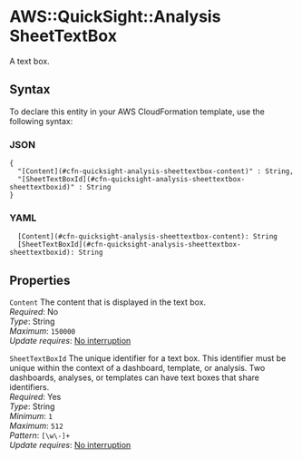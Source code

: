 # AWS::QuickSight::Analysis SheetTextBox<a name="aws-properties-quicksight-analysis-sheettextbox"></a>

A text box\.

## Syntax<a name="aws-properties-quicksight-analysis-sheettextbox-syntax"></a>

To declare this entity in your AWS CloudFormation template, use the following syntax:

### JSON<a name="aws-properties-quicksight-analysis-sheettextbox-syntax.json"></a>

```
{
  "[Content](#cfn-quicksight-analysis-sheettextbox-content)" : String,
  "[SheetTextBoxId](#cfn-quicksight-analysis-sheettextbox-sheettextboxid)" : String
}
```

### YAML<a name="aws-properties-quicksight-analysis-sheettextbox-syntax.yaml"></a>

```
  [Content](#cfn-quicksight-analysis-sheettextbox-content): String
  [SheetTextBoxId](#cfn-quicksight-analysis-sheettextbox-sheettextboxid): String
```

## Properties<a name="aws-properties-quicksight-analysis-sheettextbox-properties"></a>

`Content` <a name="cfn-quicksight-analysis-sheettextbox-content"></a>
The content that is displayed in the text box\.  
_Required_: No  
_Type_: String  
_Maximum_: `150000`  
_Update requires_: [No interruption](https://docs.aws.amazon.com/AWSCloudFormation/latest/UserGuide/using-cfn-updating-stacks-update-behaviors.html#update-no-interrupt)

`SheetTextBoxId` <a name="cfn-quicksight-analysis-sheettextbox-sheettextboxid"></a>
The unique identifier for a text box\. This identifier must be unique within the context of a dashboard, template, or analysis\. Two dashboards, analyses, or templates can have text boxes that share identifiers\.  
_Required_: Yes  
_Type_: String  
_Minimum_: `1`  
_Maximum_: `512`  
_Pattern_: `[\w\-]+`  
_Update requires_: [No interruption](https://docs.aws.amazon.com/AWSCloudFormation/latest/UserGuide/using-cfn-updating-stacks-update-behaviors.html#update-no-interrupt)
